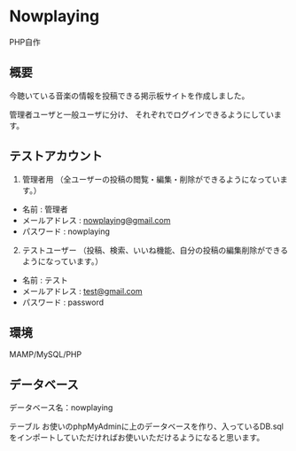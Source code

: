 # Nowplaying
PHP自作

## 概要
今聴いている音楽の情報を投稿できる掲示板サイトを作成しました。

管理者ユーザと一般ユーザに分け、
それぞれでログインできるようにしています。

## テストアカウント
1. 管理者用
（全ユーザーの投稿の閲覧・編集・削除ができるようになっています。）
 - 名前 : 管理者
 - メールアドレス : nowplaying@gmail.com
 - パスワード : nowplaying

2. テストユーザー
（投稿、検索、いいね機能、自分の投稿の編集削除ができるようになっています。）
 - 名前 : テスト
 - メールアドレス : test@gmail.com
 - パスワード : password
 
 
## 環境
MAMP/MySQL/PHP


## データベース

データベース名：nowplaying

テーブル
お使いのphpMyAdminに上のデータベースを作り、入っているDB.sqlをインポートしていただければお使いいただけるようになると思います。
